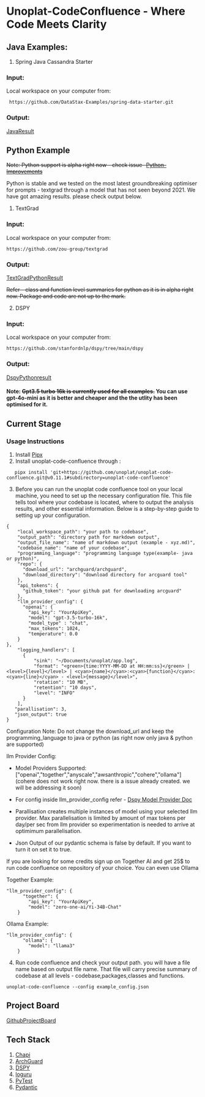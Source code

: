 # Unoplat-CodeConfluence - Where Code Meets Clarity


## Java Examples:

1. Spring Java Cassandra Starter
### Input:
Local workspace on your computer from:
```
 https://github.com/DataStax-Examples/spring-data-starter.git
```

### Output:

[JavaResult](https://github.com/unoplat/unoplat-code-confluence/blob/main/unoplat-code-confluence/examples/java/springstarterjava1_20240708115959.md)


## Python Example 

~~Note: Python support is alpha right now - check issue- [Python-Improvements](https://github.com/unoplat/unoplat-code-confluence/issues/77)~~ 

Python is stable and we tested on the most latest groundbreaking optimiser for prompts - textgrad through a model that has not seen beyond 2021. We have got amazing results. please check output below.

1. TextGrad
### Input:
Local workspace on your computer from:
```
https://github.com/zou-group/textgrad
```

### Output:

[TextGradPythonResult](https://github.com/unoplat/unoplat-code-confluence/blob/main/unoplat-code-confluence/examples/python/textgrad)

~~Refer - class and function level summaries for python as it is in alpha right now. Package and code are not up to the mark.~~

2. DSPY
### Input: 
Local workspace on your computer from:
```
https://github.com/stanfordnlp/dspy/tree/main/dspy
```
### Output:
[DspyPythonresult](https://github.com/unoplat/unoplat-code-confluence/tree/main/unoplat-code-confluence/examples/python/dspy)

#### Note: ~~Gpt3.5 turbo 16k is currently used for all examples.~~ You can use gpt-4o-mini as it is better and cheaper and the the utlity has been optimised for it.

## Current Stage

### Usage Instructions

1. Install [Pipx](https://pipx.pypa.io/stable/)
2. Install unoplat-code-confluence through :
```
   pipx install 'git+https://github.com/unoplat/unoplat-code-confluence.git@v0.11.1#subdirectory=unoplat-code-confluence'
```
3. Before you can run the unoplat code confluence tool on your local machine, you need to set up the necessary configuration file. This file tells tool where your codebase is located, where to output the analysis results, and other essential information. Below is a step-by-step guide to setting up your configuration.


```
{
    "local_workspace_path": "your path to codebase",
    "output_path": "directory path for markdown output",
    "output_file_name": "name of markdown output (example - xyz.md)",
    "codebase_name": "name of your codebase",
    "programming_language": "programming language type(example- java or python)",
    "repo": {
      "download_url": "archguard/archguard",
      "download_directory": "download directory for arcguard tool"
    },
    "api_tokens": {
      "github_token": "your github pat for downloading arcguard"
    },
    "llm_provider_config": {
      "openai": {
        "api_key": "YourApiKey",
        "model": "gpt-3.5-turbo-16k",
        "model_type" : "chat",
        "max_tokens": 1024,
        "temperature": 0.0
    }
},
    "logging_handlers": [
      {
          "sink": "~/Documents/unoplat/app.log",
          "format": "<green>{time:YYYY-MM-DD at HH:mm:ss}</green> | <level>{level}</level> | <cyan>{name}</cyan>:<cyan>{function}</cyan>:<cyan>{line}</cyan> - <level>{message}</level>",
          "rotation": "10 MB",
          "retention": "10 days",
          "level": "INFO"
      }
    ],
   "parallisation": 3,
   "json_output": true
}
```
Configuration Note: Do not change the download_url and keep the programming_language to java or python (as right now only java & python are supported)

llm Provider Config: 
- Model Providers Supported: ["openai","together","anyscale","awsanthropic","cohere","ollama"] (cohere does not work right now. there is a issue already created. 
we will be addressing it soon)
 
- For config inside llm_provider_config refer - [Dspy Model Provider Doc](https://dspy-docs.vercel.app/docs/category/remote-language-model-clients)

- Parallisation creates multiple instances of model using your selected llm provider. Max parallelisation is limited by amount of max tokens per day/per sec from llm provider so experimentation is needed to arrive at optimimum parallelisation.

- Json Output of our pydantic schema is false by default. If you want to turn it on set it to true.

If you are looking for some credits sign up on Together AI and get 25$ to run code confluence on repository of your choice. You can even use Ollama

Together Example:
```
"llm_provider_config": {
      "together": {
        "api_key": "YourApiKey",
        "model": "zero-one-ai/Yi-34B-Chat"
    }

```

Ollama Example:
```
"llm_provider_config": {
      "ollama": {
        "model": "llama3"
    }

```

4. Run code confluence and check your output path. you will have a file name based on output file name. That file will carry precise summary of codebase at all levels - codebase,packages,classes and functions.
```
unoplat-code-confluence --config example_config.json
```

## Project Board

[GithubProjectBoard](https://github.com/orgs/unoplat/projects/6/views/2)

## Tech Stack 

1. [Chapi](https://chapi.phodal.com/)
2. [ArchGuard](https://github.com/archguard/archguard)
3. [DSPY](https://dspy-docs.vercel.app/)
4. [loguru](https://loguru.readthedocs.io/en/stable/api/logger.html)
5. [PyTest](https://pytest.org/)
6. [Pydantic](https://www.pydantic.dev)

